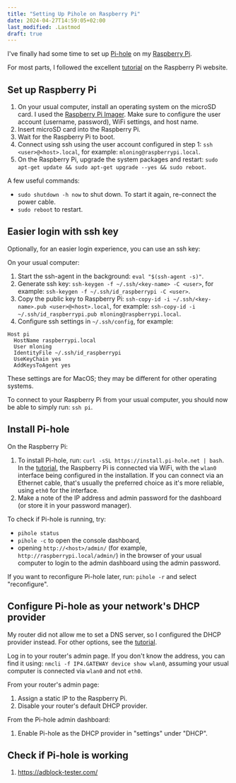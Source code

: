 ```yaml
---
title: "Setting Up Pihole on Raspberry Pi"
date: 2024-04-27T14:59:05+02:00
last_modified: .Lastmod
draft: true
---
```


[Pi-hole]: https://pi-hole.net/
[Raspberry Pi]: https://www.raspberrypi.com/
[tutorial]: https://www.raspberrypi.com/tutorials/running-pi-hole-on-a-raspberry-pi/

I've finally had some time to set up [Pi-hole] on my [Raspberry Pi].

For most parts, I followed the excellent [tutorial] on the Raspberry Pi website.

## Set up Raspberry Pi

1. On your usual computer, install an operating system on the microSD card. I used the [Raspberry Pi Imager](https://www.raspberrypi.com/documentation/computers/getting-started.html#install-an-operating-system). Make sure to configure the user account (username, password), WiFi settings, and host name.
1. Insert microSD card into the Raspberry Pi. 
1. Wait for the Raspberry Pi to boot.
1. Connect using ssh using the user account configured in step 1: `ssh <user>@<host>.local`, for example: `mloning@raspberrypi.local`.
1. On the Raspberry Pi, upgrade the system packages and restart: `sudo apt-get update && sudo apt-get upgrade --yes && sudo reboot`.

A few useful commands:

* `sudo shutdown -h now` to shut down. To start it again, re-connect the power cable.
* `sudo reboot` to restart.

## Easier login with ssh key

Optionally, for an easier login experience, you can use an ssh key:

On your usual computer:

1. Start the ssh-agent in the background: `eval "$(ssh-agent -s)"`.
1. Generate ssh key: `ssh-keygen -f ~/.ssh/<key-name> -C <user>`, for example: `ssh-keygen -f ~/.ssh/id_raspberrypi -C <user>`.
1. Copy the public key to Raspberry Pi: `ssh-copy-id -i ~/.ssh/<key-name>.pub <user>@<host>.local`, for example: `ssh-copy-id -i ~/.ssh/id_raspberrypi.pub mloning@raspberrypi.local`.
1. Configure ssh settings in `~/.ssh/config`, for example:

```
Host pi
  HostName raspberrypi.local
  User mloning
  IdentityFile ~/.ssh/id_raspberrypi
  UseKeyChain yes
  AddKeysToAgent yes
```

These settings are for MacOS; they may be different for other operating systems.

To connect to your Raspberry Pi from your usual computer, you should now be able to simply run: `ssh pi`.

## Install Pi-hole

On the Raspberry Pi:

1. To install Pi-hole, run: `curl -sSL https://install.pi-hole.net | bash`. In the [tutorial], the Raspberry Pi is connected via WiFi, with the `wlan0` interface being configured in the installation. If you can connect via an Ethernet cable, that's usually the preferred choice as it's more reliable, using `eth0` for the interface.
1. Make a note of the IP address and admin password for the dashboard (or store it in your password manager). 

To check if Pi-hole is running, try:

* `pihole status`
* `pihole -c` to open the console dashboard,
* opening `http://<host>/admin/` (for example, `http://raspberrypi.local/admin/`) in the browser of your usual computer to login to the admin dashboard using the admin password.

If you want to reconfigure Pi-hole later, run: `pihole -r` and select "reconfigure".

## Configure Pi-hole as your network's DHCP provider

My router did not allow me to set a DNS server, so I configured the DHCP provider instead.
For other options, see the [tutorial].

Log in to your router's admin page. If you don't know the address, you can find it using: `nmcli -f IP4.GATEWAY device show wlan0`, assuming your usual computer is connected via `wlan0` and not `eth0`.

From your router's admin page:

1. Assign a static IP to the Raspberry Pi.
1. Disable your router's default DHCP provider.

From the Pi-hole admin dashboard:

1. Enable Pi-hole as the DHCP provider in "settings" under "DHCP".

## Check if Pi-hole is working

1. https://adblock-tester.com/




